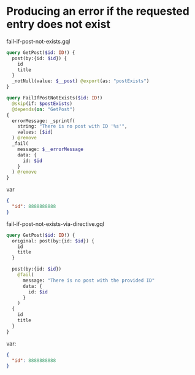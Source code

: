 # Producing an error if the requested entry does not exist

fail-if-post-not-exists.gql

```graphql
query GetPost($id: ID!) {
  post(by:{id: $id}) {
    id
    title
  }
  _notNull(value: $__post) @export(as: "postExists")
}

query FailIfPostNotExists($id: ID!)
  @skip(if: $postExists)
  @depends(on: "GetPost")
{
  errorMessage: _sprintf(
    string: "There is no post with ID '%s'",
    values: [$id]
  ) @remove
  _fail(
    message: $__errorMessage
    data: {
      id: $id
    }
  ) @remove
}
```

var

```json
{
  "id": 8888888888
}
```

fail-if-post-not-exists-via-directive.gql

```graphql
query GetPost($id: ID!) {
  original: post(by:{id: $id}) {
    id
    title
  }

  post(by:{id: $id})
    @fail(
      message: "There is no post with the provided ID"
      data: {
        id: $id
      }
    )
  {
    id
    title
  }
}
```

var:

```json
{
  "id": 8888888888
}
```
